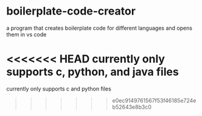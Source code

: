 # boilerplate-code-creator

a program that creates boilerplate code for different languages and opens them in vs code

<<<<<<< HEAD
currently only supports c, python, and java files
=======
currently only supports c and python files
>>>>>>> e0ec9149761567f53f46185e724eb52643e8b3c0
